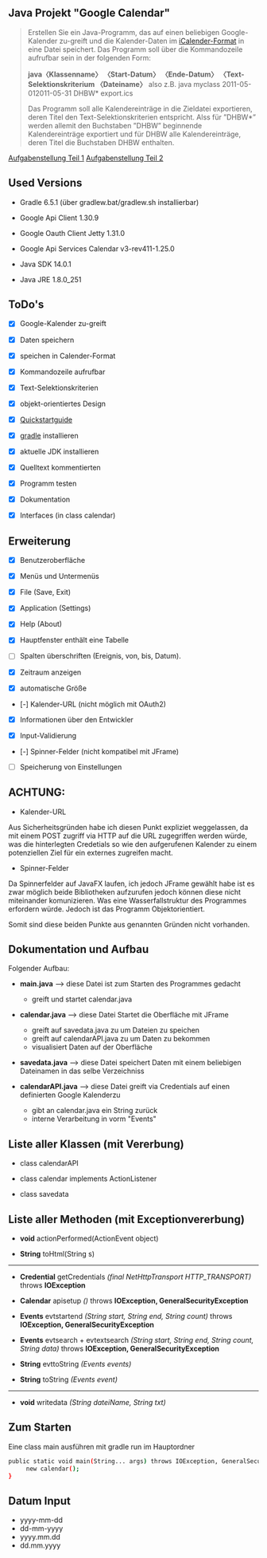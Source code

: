## Java Projekt "Google Calendar"

> Erstellen Sie ein Java-Programm, das auf einen beliebigen Google-Kalender zu-greift und die Kalender-Daten 
> im [iCalender-Format](siehehttp://www.ietf.org/rfc/rfc2445.txt) in eine Datei speichert. Das Programm soll
> über die Kommandozeile aufrufbar sein in der folgenden Form:
>
> **java〈Klassenname〉 〈Start-Datum〉 〈Ende-Datum〉 〈Text-Selektionskriterium 〈Dateiname〉**
> also z.B. java myclass 2011-05-012011-05-31 DHBW* export.ics
>
> Das Programm soll alle Kalendereinträge in die Zieldatei exportieren, deren Titel den Text-Selektionskriterien 
> entspricht. Alss für ”DHBW*” werden allemit den Buchstaben ”DHBW” beginnende Kalendereinträge exportiert und für 
> DHBW alle Kalendereinträge, deren Titel die Buchstaben DHBW enthalten.

[Aufgabenstellung Teil 1](https://studentdhbwmannheimde-my.sharepoint.com/:b:/g/personal/s190165_student_dhbw-mannheim_de/EUHeZ8cJKh1Ap2_KWjQ0xxIBqAIGJN5LkyIjnEv4_cgKfA?e=6fa6Jz)
[Aufgabenstellung Teil 2](https://studentdhbwmannheimde-my.sharepoint.com/:b:/g/personal/s190165_student_dhbw-mannheim_de/EWwFtltJit5PrqUhJopub2QBHO-CKFzuO3RUFCst-0BWdA?e=Yf1Ql5)

## Used Versions

- Gradle 6.5.1 (über gradlew.bat/gradlew.sh installierbar)

- Google Api Client 1.30.9
      
- Google Oauth Client Jetty 1.31.0

- Google Api Services Calendar v3-rev411-1.25.0

- Java SDK 14.0.1

- Java JRE 1.8.0_251

## ToDo's

* [x] Google-Kalender zu-greift

* [x] Daten speichern

* [x] speichen in Calender-Format

* [x] Kommandozeile aufrufbar

* [x] Text-Selektionskriterien

* [x] objekt-orientiertes Design

* [x] [Quickstartguide](developers.google.com/calendar/quickstart/java)

* [x] [gradle](gradle.org) installieren

* [x] aktuelle JDK installieren

* [x] Quelltext kommentierten

* [x] Programm testen

* [x]  Dokumentation

* [x]  Interfaces (in class calendar)

## Erweiterung

* [x] Benutzeroberfläche

* [x] Menüs und Untermenüs

* [x] File (Save, Exit)

* [x] Application (Settings)

* [x] Help (About)

* [x] Hauptfenster enthält eine Tabelle

* [ ] Spalten ̈uberschriften (Ereignis, von, bis, Datum).

* [x] Zeitraum anzeigen

* [x] automatische Größe

* [-] Kalender-URL (nicht möglich mit OAuth2)

* [x] Informationen über den Entwickler

* [x] Input-Validierung

* [-] Spinner-Felder (nicht kompatibel mit JFrame)

* [ ] Speicherung von Einstellungen

 

## ACHTUNG:

* Kalender-URL

Aus Sicherheitsgründen habe ich diesen Punkt expliziet weggelassen, da mit einem POST zugriff via HTTP auf
die URL zugegriffen werden würde, was die hinterlegten Credetials so wie den aufgerufenen Kalender zu einem 
potenziellen Ziel für ein externes zugreifen macht. 

* Spinner-Felder

Da Spinnerfelder auf JavaFX laufen, ich jedoch JFrame gewählt habe ist es zwar möglich beide Bibliotheken 
aufzurufen jedoch können diese nicht miteinander komunizieren. Was eine Wasserfallstruktur des Programmes erfordern würde. 
Jedoch ist das Programm Objektorientiert.

Somit sind diese beiden Punkte aus genannten Gründen nicht vorhanden.


## Dokumentation und Aufbau

Folgender Aufbau:

* **main.java** --> diese Datei ist zum Starten des Programmes gedacht
	- greift und startet calendar.java


* **calendar.java** --> diese Datei Startet die Oberfläche mit JFrame
	- greift auf savedata.java zu um Dateien zu speichen
	- greift auf calendarAPI.java zu um Daten zu bekommen
	- visualisiert Daten auf der Oberfläche


* **savedata.java** --> diese Datei speichert Daten mit einem beliebigen Dateinamen in das selbe Verzeichniss

* **calendarAPI.java** --> diese Datei greift via Credentials auf einen definierten Google Kalenderzu
	- gibt an calendar.java ein String zurück
	- interne Verarbeitung in vorm "Events" 

## Liste aller Klassen (mit Vererbung)

* class calendarAPI

* class calendar implements ActionListener

* class savedata


## Liste aller Methoden (mit Exceptionvererbung)


* **void** actionPerformed(ActionEvent object)

* **String** toHtml(String s)

 ---------------------------------------

* **Credential** getCredentials *(final NetHttpTransport HTTP_TRANSPORT)* throws __IOException__

* **Calendar** apisetup *()* throws __IOException, GeneralSecurityException__

* **Events** evtstartend *(String start, String end, String count)* throws __IOException, GeneralSecurityException__

* **Events** evtsearch + evtextsearch *(String start, String end, String count, String data)* throws __IOException, GeneralSecurityException__

* **String** evttoString *(Events events)*

* **String** toString *(Events event)*

 ---------------------------------------

* **void** writedata *(String dateiName, String txt)*


## Zum Starten

Eine class main ausführen mit gradle run im Hauptordner

```sh
public static void main(String... args) throws IOException, GeneralSecurityException {
     new calendar();
}
```

## Datum Input

- yyyy-mm-dd
- dd-mm-yyyy
- yyyy.mm.dd
- dd.mm.yyyy















